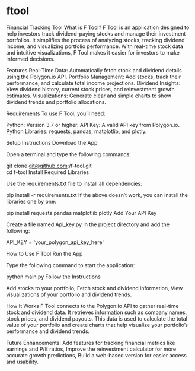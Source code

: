 # ftool
Financial Tracking Tool
What is F Tool?
F Tool is an application designed to help investors track dividend-paying stocks and manage their investment portfolios. It simplifies the process of analyzing stocks, tracking dividend income, and visualizing portfolio performance. With real-time stock data and intuitive visualizations, F Tool makes it easier for investors to make informed decisions.

Features
Real-Time Data: Automatically fetch stock and dividend details using the Polygon.io API.
Portfolio Management: Add stocks, track their performance, and calculate total income projections.
Dividend Insights: View dividend history, current stock prices, and reinvestment growth estimates.
Visualizations: Generate clear and simple charts to show dividend trends and portfolio allocations.

Requirements
To use F Tool, you’ll need:

Python: Version 3.7 or higher.
API Key: A valid API key from Polygon.io.
Python Libraries: requests, pandas, matplotlib, and plotly.

Setup Instructions
Download the App

Open a terminal and type the following commands:

git clone git@github.com:<your-github-username>/f-tool.git  
cd f-tool
Install Required Libraries

Use the requirements.txt file to install all dependencies:

pip install -r requirements.txt
If the above doesn’t work, you can install the libraries one by one:

pip install requests pandas matplotlib plotly
Add Your API Key

Create a file named Api_key.py in the project directory and add the following:

API_KEY = 'your_polygon_api_key_here'


How to Use F Tool
Run the App

Type the following command to start the application:

python main.py
Follow the Instructions

Add stocks to your portfolio, Fetch stock and dividend information, View visualizations of your portfolio and dividend trends.

How It Works
F Tool connects to the Polygon.io API to gather real-time stock and dividend data. It retrieves information such as company names, stock prices, and dividend payouts. This data is used to calculate the total value of your portfolio and create charts that help visualize your portfolio’s performance and dividend trends.

Future Enhancements: Add features for tracking financial metrics like earnings and P/E ratios, Improve the reinvestment calculator for more accurate growth predictions, Build a web-based version for easier access and usability.

